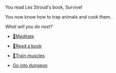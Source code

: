 You read Les Stroud's book, Survive!

You now know how to trap animals and cook them.

*What will you do next?*

- [🧘Meditate](1-1A.md)

- [📖Read a book](1-1B.md)

- [💪Train muscles](0-1A.md)

- [Go into dungeon](../1/2.md)
